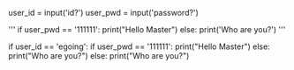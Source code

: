user_id = input('id?')
user_pwd = input('password?')

'''
if user_pwd == '111111':
    print("Hello Master")
else:
    print('Who are you?')
'''

if user_id == 'egoing':
    if user_pwd == '111111':
        print("Hello Master")
    else:
        print("Who are you?")
else:
    print("Who are you?")